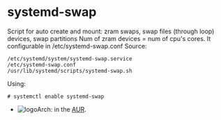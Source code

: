 # systemd-swap
Script for auto create and mount: zram swaps, swap files (through loop) devices, swap partitions
Num of zram devices = num of cpu's cores.
It configurable in /etc/systemd-swap.conf
Source:
```
/etc/systemd/system/systemd-swap.service
/etc/systemd-swap.conf
/usr/lib/systemd/scripts/systemd-swap.sh
```
Using:
```
# systemctl enable systemd-swap
```
* ![logo](http://www.monitorix.org/imgs/archlinux.png "arch logo")Arch: in the [AUR](https://aur.archlinux.org/packages/systemd-swap/).